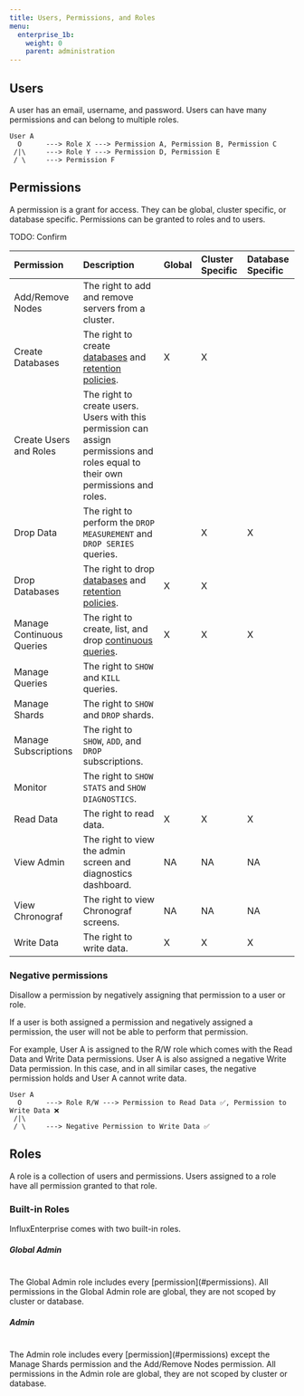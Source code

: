 ```yaml
---
title: Users, Permissions, and Roles
menu:
  enterprise_1b:
    weight: 0
    parent: administration
---
```


## Users

A user has an email, username, and password.
Users can have many permissions and can belong to multiple roles.
```
User A
  O      ---> Role X ---> Permission A, Permission B, Permission C          
 /|\     ---> Role Y ---> Permission D, Permission E      
 / \     ---> Permission F
```

## Permissions

A permission is a grant for access.
They can be global, cluster specific, or database specific.
Permissions can be granted to roles and to users.

TODO: Confirm

| Permission | Description | Global | Cluster Specific | Database Specific
| :--------- | :---------- | :----- | :--------------- | :---------------- |
| Add/Remove Nodes | The right to add and remove servers from a cluster. | | | |
| Create Databases | The right to create [databases](/influxdb/v1.0/concepts/glossary/#database) and [retention policies](/influxdb/v1.0/concepts/glossary/#retention-policy-rp). | X | X |  |
| Create Users and Roles | The right to create users. Users with this permission can assign permissions and roles equal to their own permissions and roles. | | | |
| Drop Data | The right to perform the `DROP MEASUREMENT` and `DROP SERIES` queries. | | X | X |
| Drop Databases | The right to drop [databases](/influxdb/v1.0/concepts/glossary/#database) and [retention policies](/influxdb/v1.0/concepts/glossary/#retention-policy-rp). | X | X | |
| Manage Continuous Queries | The right to create, list, and drop [continuous queries](/influxdb/v1.0/concepts/glossary/#continuous-query-cq). | X | X | X |
| Manage Queries | The right to `SHOW` and `KILL` queries. | | | |
| Manage Shards | The right to `SHOW` and `DROP` shards. | | | |
| Manage Subscriptions | The right to `SHOW`, `ADD`, and `DROP` subscriptions. | | | |
| Monitor | The right to `SHOW STATS` and `SHOW DIAGNOSTICS`. | | | |
| Read Data | The right to read data. | X | X | X |
| View Admin | The right to view the admin screen and diagnostics dashboard. | NA | NA | NA |
| View Chronograf | The right to view Chronograf screens. | NA | NA | NA |
| Write Data | The right to write data. | X | X | X |

### Negative permissions

Disallow a permission by negatively assigning that permission to a user or role.

If a user is both assigned a permission and negatively assigned a permission,
the user will not be able to perform that permission.

For example, User A is assigned to the R/W role which comes with the
Read Data and Write Data permissions.
User A is also assigned a negative Write Data permission.
In this case, and in all similar cases, the negative permission holds and User A
cannot write data.
```
User A
  O      ---> Role R/W ---> Permission to Read Data ✅, Permission to Write Data ❌      
 /|\        
 / \     ---> Negative Permission to Write Data ✅
```

## Roles

A role is a collection of users and permissions.
Users assigned to a role have all permission granted to that role.

### Built-in Roles

InfluxEnterprise comes with two built-in roles.

##### Global Admin
<br>
The Global Admin role includes every [permission](#permissions).
All permissions in the Global Admin role are global, they are not scoped by
cluster or database.

##### Admin
<br>
The Admin role includes every [permission](#permissions) except the Manage
Shards permission and the Add/Remove Nodes permission.
All permissions in the Admin role are global, they are not scoped by cluster
or database.
